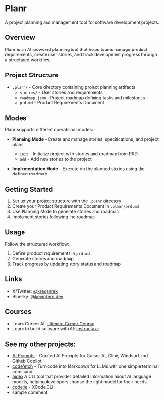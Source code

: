 # Planr

A project planning and management tool for software development projects.

## Overview

Planr is an AI-powered planning tool that helps teams manage product requirements, create user stories, and track development progress through a structured workflow.

## Project Structure

- `.planr/` - Core directory containing project planning artifacts
  - `stories/` - User stories and requirements 
  - `roadmap.json` - Project roadmap defining tasks and milestones
  - `prd.md` - Product Requirements Document

## Modes

Planr supports different operational modes:

- **Planning Mode** - Create and manage stories, specifications, and project plans
  - `init` - Initialize project with stories and roadmap from PRD
  - `add` - Add new stories to the project

- **Implementation Mode** - Execute on the planned stories using the defined roadmap

## Getting Started

1. Set up your project structure with the `.planr` directory
2. Create your Product Requirements Document in `.planr/prd.md`
3. Use Planning Mode to generate stories and roadmap
4. Implement stories following the roadmap

## Usage

Follow the structured workflow:

1. Define product requirements in `prd.md`
2. Generate stories and roadmap
3. Track progress by updating story status and roadmap

## Links

- X/Twitter: [@kregenrek](https://x.com/kregenrek)
- Bluesky: [@kevinkern.dev](https://bsky.app/profile/kevinkern.dev)

## Courses
- Learn Cursor AI: [Ultimate Cursor Course](https://www.instructa.ai/en/cursor-ai)
- Learn to build software with AI: [instructa.ai](https://www.instructa.ai)

## See my other projects:

* [AI Prompts](https://github.com/instructa/ai-prompts/blob/main/README.md) - Curated AI Prompts for Cursor AI, Cline, Windsurf and Github Copilot
* [codefetch](https://github.com/regenrek/codefetch) - Turn code into Markdown for LLMs with one simple terminal command
* [aidex](https://github.com/regenrek/aidex) A CLI tool that provides detailed information about AI language models, helping developers choose the right model for their needs.
* [codetie](https://github.com/codetie-ai/codetie) - XCode CLI
* sample comment
